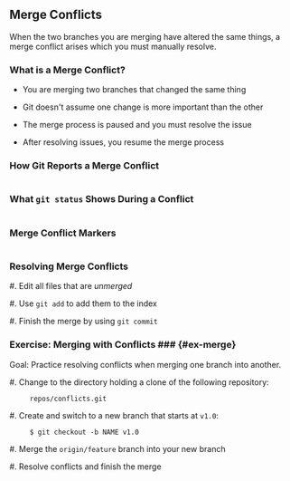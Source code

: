 Merge Conflicts
---------------

When the two branches you are merging have altered the same things, a
merge conflict arises which you must manually resolve.

### What is a Merge Conflict? ###

  * You are merging two branches that changed the same thing

  * Git doesn't assume one change is more important than the other

  * The merge process is paused and you must resolve the issue

  * After resolving issues, you resume the merge process

### How Git Reports a Merge Conflict ###

~~~ {.text insert="../../files/conflict.message"}
~~~

### What `git status` Shows During a Conflict ###

~~~ {.text insert="../../files/conflict.status"}
~~~

### Merge Conflict Markers ###

~~~ {.c insert="../../files/conflicts.c" token="main"}
~~~

### Resolving Merge Conflicts ###

  #. Edit all files that are *unmerged*

  #. Use `git add` to add them to the index

  #. Finish the merge by using `git commit`

### Exercise: Merging with Conflicts ### {#ex-merge}

<div class="notes">

Goal: Practice resolving conflicts when merging one branch into
another.

</div>

  #. Change to the directory holding a clone of the following
     repository:

         repos/conflicts.git

  #. Create and switch to a new branch that starts at `v1.0`:

         $ git checkout -b NAME v1.0

  #. Merge the `origin/feature` branch into your new branch

  #. Resolve conflicts and finish the merge

